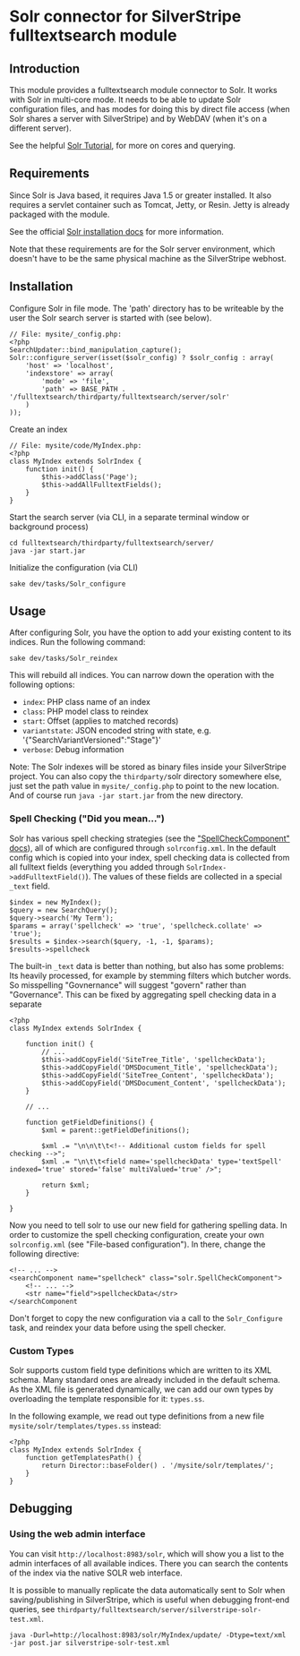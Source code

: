 # Solr connector for SilverStripe fulltextsearch module

## Introduction

This module provides a fulltextsearch module connector to Solr. 
It works with Solr in multi-core mode. It needs to be able to update Solr configuration files, and has modes for
doing this by direct file access (when Solr shares a server with SilverStripe) and by WebDAV (when it's on a different server).

See the helpful [Solr Tutorial](http://lucene.apache.org/fulltextsearch/api/doc-files/tutorial.html), for more on cores and querying.

## Requirements

Since Solr is Java based, it requires Java 1.5 or greater installed. 
It also requires a servlet container such as Tomcat, Jetty, or Resin.
Jetty is already packaged with the module.

See the official [Solr installation docs](http://wiki.apache.org/solr/SolrInstall)
for more information.

Note that these requirements are for the Solr server environment,
which doesn't have to be the same physical machine as the SilverStripe webhost.

## Installation

Configure Solr in file mode. The 'path' directory has to be writeable
by the user the Solr search server is started with (see below).

	// File: mysite/_config.php:
	<?php
	SearchUpdater::bind_manipulation_capture();
	Solr::configure_server(isset($solr_config) ? $solr_config : array(
		'host' => 'localhost',
		'indexstore' => array(
			'mode' => 'file',
			'path' => BASE_PATH . '/fulltextsearch/thirdparty/fulltextsearch/server/solr'
		)
	));

Create an index

	// File: mysite/code/MyIndex.php:
	<?php
	class MyIndex extends SolrIndex {
		function init() {
			$this->addClass('Page');
			$this->addAllFulltextFields();
		}
	}

Start the search server (via CLI, in a separate terminal window or background process)

	cd fulltextsearch/thirdparty/fulltextsearch/server/
	java -jar start.jar

Initialize the configuration (via CLI)

	sake dev/tasks/Solr_configure

## Usage

After configuring Solr, you have the option to add your existing
content to its indices. Run the following command:

	sake dev/tasks/Solr_reindex

This will rebuild all indices. You can narrow down the operation with the following options:

 - `index`: PHP class name of an index
 - `class`: PHP model class to reindex
 - `start`: Offset (applies to matched records)
 - `variantstate`: JSON encoded string with state, e.g. '{"SearchVariantVersioned":"Stage"}'
 - `verbose`: Debug information

Note: The Solr indexes will be stored as binary files inside your SilverStripe project. 
You can also copy the `thirdparty/`solr directory somewhere else,
just set the path value in `mysite/_config.php` to point to the new location.
And of course run `java -jar start.jar` from the new directory.

### Spell Checking ("Did you mean...")

Solr has various spell checking strategies (see the ["SpellCheckComponent" docs](http://wiki.apache.org/solr/SpellCheckComponent)), all of which are configured through `solrconfig.xml`.
In the default config which is copied into your index,
spell checking data is collected from all fulltext fields
(everything you added through `SolrIndex->addFulltextField()`).
The values of these fields are collected in a special `_text` field.

	$index = new MyIndex();
	$query = new SearchQuery();
	$query->search('My Term');
	$params = array('spellcheck' => 'true', 'spellcheck.collate' => 'true');
	$results = $index->search($query, -1, -1, $params);
	$results->spellcheck

The built-in `_text` data is better than nothing, but also has some problems:
Its heavily processed, for example by stemming filters which butcher words.
So misspelling "Govnernance" will suggest "govern" rather than "Governance".
This can be fixed by aggregating spell checking data in a separate

	<?php
	class MyIndex extends SolrIndex {

		function init() {
			// ...
			$this->addCopyField('SiteTree_Title', 'spellcheckData');
			$this->addCopyField('DMSDocument_Title', 'spellcheckData');
			$this->addCopyField('SiteTree_Content', 'spellcheckData');
			$this->addCopyField('DMSDocument_Content', 'spellcheckData');
		}

		// ...

		function getFieldDefinitions() {
			$xml = parent::getFieldDefinitions();
			
			$xml .= "\n\n\t\t<!-- Additional custom fields for spell checking -->";
			$xml .= "\n\t\t<field name='spellcheckData' type='textSpell' indexed='true' stored='false' multiValued='true' />";

			return $xml;
		}

	}

Now you need to tell solr to use our new field for gathering spelling data.
In order to customize the spell checking configuration,
create your own `solrconfig.xml` (see "File-based configuration").
In there, change the following directive:

	<!-- ... -->
	<searchComponent name="spellcheck" class="solr.SpellCheckComponent">
		<!-- ... -->
		<str name="field">spellcheckData</str>
	</searchComponent

Don't forget to copy the new configuration via a call to the `Solr_Configure`
task, and reindex your data before using the spell checker.	

### Custom Types

Solr supports custom field type definitions which are written to its XML schema.
Many standard ones are already included in the default schema.
As the XML file is generated dynamically, we can add our own types
by overloading the template responsible for it: `types.ss`.

In the following example, we read out type definitions
from a new file `mysite/solr/templates/types.ss` instead:

	<?php
	class MyIndex extends SolrIndex {
		function getTemplatesPath() {
			return Director::baseFolder() . '/mysite/solr/templates/';
		}
	}

## Debugging

### Using the web admin interface

You can visit `http://localhost:8983/solr`, which will show you a list
to the admin interfaces of all available indices.
There you can search the contents of the index via the native SOLR web interface.

It is possible to manually replicate the data automatically sent 
to Solr when saving/publishing in SilverStripe, 
which is useful when debugging front-end queries, 
see `thirdparty/fulltextsearch/server/silverstripe-solr-test.xml`.

	java -Durl=http://localhost:8983/solr/MyIndex/update/ -Dtype=text/xml -jar post.jar silverstripe-solr-test.xml